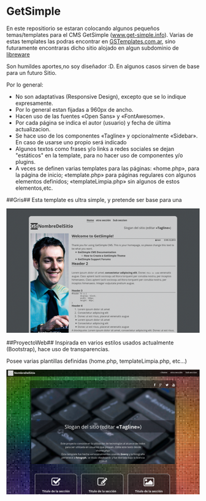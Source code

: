 GetSimple
=========

En este repositiorio se estaran colocando algunos pequeños temas/templates para el CMS GetSimple (www.get-simple.info). Varias de estas templates las podras encontrar en [GSTemplates.com.ar](http://www.gstemplate.com.ar), sino futuramente encontraras dicho sitio alojado en algun subdominio de [libreware](http://www.libreware.com.ar)

Son humildes aportes,no soy diseñador :D. En algunos casos sirven de base para un futuro Sitio.

Por lo general:
* No son adaptativas (Responsive Design), excepto que se lo indique expresamente.
* Por lo general estan fijadas a 960px de ancho.
* Hacen uso de las fuentes «Open Sans» y «FontAwesome».
* Por cada página se indica el autor (usuario) y fecha de última actualizacion.
* Se hace uso de los componentes «Tagline» y opcionalmente «Sidebar». En caso de usarse uno propio será indicado
* Algunos textos como frases y/o links a redes sociales se dejan "estáticos" en la template, para no hacer uso de componentes y/o plugins.
* A veces se definen varias templates para las páginas: «home.php», para la página de inicio; «template.php» para páginas regulares con algunos elementos definidos; «templateLimpia.php» sin algunos de estos elementos,etc.



##Gris##
Esta template es ultra simple, y pretende ser base para una

![Captura de Gris](https://github.com/gcosta87/GetSimple/blob/master/Gris/images/screenshot.png?raw=true)



##ProyectoWeb##
Inspirada en varios estilos usados actualmente (Bootstrap), hace uso de transparencias.

Posee varias plantillas definidas (home.php, templateLimpia.php, etc...)

![Captura de Gris](https://github.com/gcosta87/GetSimple/blob/master/ProyectoWeb/images/screenshot.png?raw=true)

